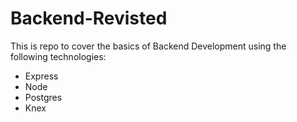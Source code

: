 # Backend-Revisted

This is repo to cover the basics of Backend Development using the following technologies: 

- Express
- Node
- Postgres
- Knex